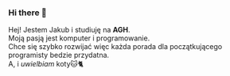 ### Hi there 👋

Hej! Jestem Jakub i studiuję na __AGH__.\
Moją pasją jest komputer i programowanie.\
Chce się szybko rozwijać więc każda porada dla początkującego programisty bedzie przydatna.\
A, i _uwielbiam_ koty🐱🐈
 
<!--
**Shikoqu** is a ✨ _special_ ✨ repository because its `README.md` (this file) appears on your GitHub profile.

Here are some ideas to get you started:

- 🔭 I’m currently working on ...
- 🌱 I’m currently learning ...
- 👯 I’m looking to collaborate on ...
- 🤔 I’m looking for help with ...
- 💬 Ask me about ...
- 📫 How to reach me: ...
- 😄 Pronouns: ...
- ⚡ Fun fact: ...
-->
